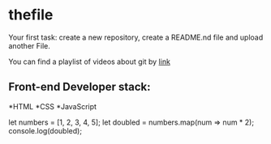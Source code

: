 # thefile
Your first task: create a new repository, create a README.nd file and upload another File.

You can find a playlist of videos about git by [link](https://www.youtube.com/watch?v=25JUEkGBRrs)

## Front-end Developer stack:
*HTML
﻿﻿*CSS
﻿﻿*JavaScript

let numbers = [1, 2, 3, 4, 5];
let doubled = numbers.map(num => num * 2);
console.log(doubled);
